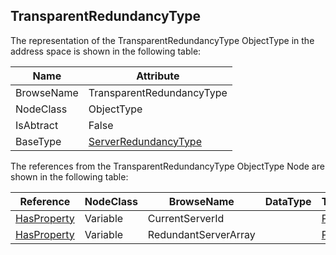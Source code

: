 <!-- objecttype -->
## TransparentRedundancyType
The representation of the TransparentRedundancyType ObjectType in the address space is shown in the following table:  

|Name|Attribute|
|---|---|
|BrowseName|TransparentRedundancyType|
|NodeClass|ObjectType|
|IsAbtract|False|
|BaseType|[ServerRedundancyType](../../../Part5/ObjectTypes/ServerRedundancyType/readme.md)|

The references from the TransparentRedundancyType ObjectType Node are shown in the following table:  

|Reference|NodeClass|BrowseName|DataType|TypeDefinition|ModellingRule|
|---|---|---|---|---|---|
|[HasProperty](../../../Part3/ReferenceTypes/HasProperty/readme.md)|Variable|CurrentServerId||[PropertyType](../../Part5/VariableTypes/PropertyType/readme.md)|[Mandatory](../../Objects/Mandatory/readme.md)|
|[HasProperty](../../../Part3/ReferenceTypes/HasProperty/readme.md)|Variable|RedundantServerArray||[PropertyType](../../Part5/VariableTypes/PropertyType/readme.md)|[Mandatory](../../Objects/Mandatory/readme.md)|

